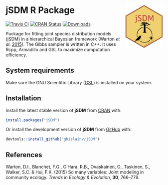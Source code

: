 
<!-- README.md is generated from README.Rmd. Please edit that file -->

# jSDM R Package <img src="man/figures/logo.png" align="right" alt="" width="120" />

[![Travis
CI](https://api.travis-ci.org/ghislainv/jSDM.svg?branch=master)](https://travis-ci.org/ghislainv/jSDM)
[![CRAN
Status](https://www.r-pkg.org/badges/version/jSDM)](https://cran.r-project.org/package=jSDM)
[![Downloads](https://cranlogs.r-pkg.org/badges/jSDM)](https://cran.r-project.org/package=jSDM)

Package for fitting joint species distribution models (jSDM) in a
hierarchical Bayesian framework (Warton *et al.*
[2015](#ref-Warton2015)). The Gibbs sampler is written in C++. It uses
Rcpp, Armadillo and GSL to maximize computation efficiency.

## System requirements

Make sure the GNU Scientific Library
([GSL](https://www.gnu.org/software/gsl/)) is installed on your system.

## Installation

Install the latest stable version of **jSDM** from
[CRAN](https://cran.r-project.org/) with:

``` r
install.packages("jSDM")
```

Or install the development version of **jSDM** from
[GitHub](https://github.com/ghislainv/jSDM) with:

``` r
devtools::install_github("ghislainv/jSDM")
```

## References

<div id="refs" class="references">

<div id="ref-Warton2015">

Warton, D.I., Blanchet, F.G., O’Hara, R.B., Ovaskainen, O., Taskinen,
S., Walker, S.C. & Hui, F.K. (2015) So many variables: Joint modeling in
community ecology. *Trends in Ecology & Evolution*, **30**, 766–779.

</div>

</div>
